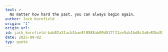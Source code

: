 ```yaml
---
text: >
  No matter how hard the past, you can always begin again.
author: Jack Kornfield
origin: "1"
origin_url: 
id: jack_kornfield-bab02a31acb1bae8f0588ab09d517f11ae5ab1bd0c3a6e83bd5171e54cdca279
date: 2025-09-02
typ: quote
---
```

